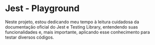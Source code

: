 # Jest - Playground

Neste projeto, estou dedicando meu tempo à leitura cuidadosa da documentação oficial do Jest e Testing Library, entendendo suas funcionalidades e, mais importante, aplicando esse conhecimento para testar diversos códigos.
